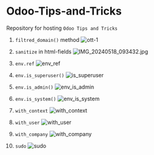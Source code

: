 # Odoo-Tips-and-Tricks

Repository for hosting `Odoo Tips and Tricks`

1. `filtred_domain()` method
![ott-1](https://github.com/SerhiiMiroshnychenko/Odoo-Tips-and-Tricks/assets/113379599/8834c50a-c6b5-4746-8de7-53978bb61d3e)

2. `sanitize` in html-fields
![IMG_20240518_093432.jpg](https://github.com/SerhiiMiroshnychenko/Odoo-Tips-and-Tricks/assets/113379599/850f59de-810b-4906-a92c-6c5b97435592)

3. `env.ref`
   ![env_ref](https://github.com/SerhiiMiroshnychenko/Odoo-Tips-and-Tricks/assets/113379599/c464f0f1-b158-4bcd-ae47-b1e8a8db0088)

4. `env.is_superuser()`
   ![is_superuser](https://github.com/SerhiiMiroshnychenko/Odoo-Tips-and-Tricks/assets/113379599/ceea504e-5d53-49bd-99f9-7d795b3b33b5)

5. `env.is_admin()`
   ![env_is_admin](https://github.com/SerhiiMiroshnychenko/Odoo-Tips-and-Tricks/assets/113379599/a51a2dee-3762-4ef2-86c9-fe9635aa38a7)

6. `env.is_system()`
   ![env_is_system](https://github.com/SerhiiMiroshnychenko/Odoo-Tips-and-Tricks/assets/113379599/132a66ee-6c78-4bfa-be98-18f2a2bcf669)

7. `with_context`
   ![with_context](https://github.com/SerhiiMiroshnychenko/Odoo-Tips-and-Tricks/assets/113379599/e5dde5ba-502e-4716-82b5-f9149031853b)

8. `with_user`
   ![with_user](https://github.com/SerhiiMiroshnychenko/Odoo-Tips-and-Tricks/assets/113379599/3eb09a26-cf6a-4123-a2b2-6a18a774d8bc)

9. `with_company`
    ![with_company](https://github.com/SerhiiMiroshnychenko/Odoo-Tips-and-Tricks/assets/113379599/8f77c95e-24a1-431d-949c-922d6908e8e9)

10. `sudo`
    ![sudo](https://github.com/SerhiiMiroshnychenko/Odoo-Tips-and-Tricks/assets/113379599/c618bea4-b1fe-43a9-a4ef-bd5b1de1f76c)

   




